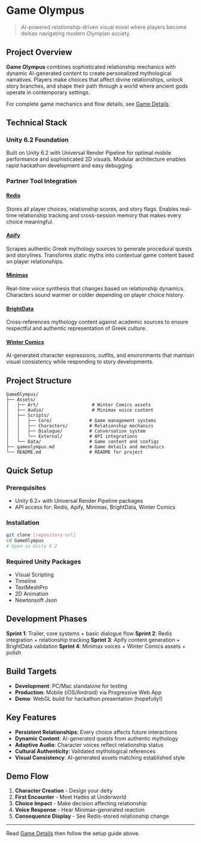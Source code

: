 # Game Olympus

> AI-powered relationship-driven visual novel where players become deities navigating modern Olympian society.

## Project Overview

**Game Olympus** combines sophisticated relationship mechanics with dynamic AI-generated content to create personalized mythological narratives. Players make choices that affect divine relationships, unlock story branches, and shape their path through a world where ancient gods operate in contemporary settings.

For complete game mechanics and flow details, see [Game Details](gameolympus.md).

## Technical Stack

### Unity 6.2 Foundation
Built on Unity 6.2 with Universal Render Pipeline for optimal mobile performance and sophisticated 2D visuals. Modular architecture enables rapid hackathon development and easy debugging.

### Partner Tool Integration

#### [Redis](https://redis.io/)
Stores all player choices, relationship scores, and story flags. Enables real-time relationship tracking and cross-session memory that makes every choice meaningful.

#### [Apify](https://apify.com)
Scrapes authentic Greek mythology sources to generate procedural quests and storylines. Transforms static myths into contextual game content based on player relationships.

#### [Minimax](https://www.minimax.io/)
Real-time voice synthesis that changes based on relationship dynamics. Characters sound warmer or colder depending on player choice history.

#### [BrightData](https://brightdata.com/)
Cross-references mythology content against academic sources to ensure respectful and authentic representation of Greek culture.

#### [Winter Comics](https://www.wintercomics.com/)
AI-generated character expressions, outfits, and environments that maintain visual consistency while responding to story developments.

## Project Structure

```
GameOlympus/
├── Assets/
│   ├── Art/                    # Winter Comics assets
│   ├── Audio/                  # Minimax voice content  
│   ├── Scripts/
│   │   ├── Core/              # Game management systems
│   │   ├── Characters/        # Relationship mechanics
│   │   ├── Dialogue/          # Conversation system
│   │   └── External/          # API integrations
│   └── Data/                  # Game content and configs
├── gameolympus.md             # Game details and mechanics
└── README.md                  # README for project
```

## Quick Setup

### Prerequisites
- Unity 6.2+ with Universal Render Pipeline packages
- API access for: Redis, Apify, Minimax, BrightData, Winter Comics

### Installation
```bash
git clone [repository-url]
cd GameOlympus
# Open in Unity 6.2
```

### Required Unity Packages
- Visual Scripting
- Timeline  
- TextMeshPro
- 2D Animation
- Newtonsoft Json

## Development Phases

**Sprint 1**: Trailer, core systems + basic dialogue flow
**Sprint 2**: Redis integration + relationship tracking
**Sprint 3**: Apify content generation + BrightData validation
**Sprint 4**: Minimax voices + Winter Comics assets + polish

## Build Targets

- **Development**: PC/Mac standalone for testing
- **Production**: Mobile (iOS/Android) via Progressive Web App
- **Demo**: WebGL build for hackathon presentation (hopefully!)

## Key Features

- **Persistent Relationships**: Every choice affects future interactions
- **Dynamic Content**: AI-generated quests from authentic mythology  
- **Adaptive Audio**: Character voices reflect relationship status
- **Cultural Authenticity**: Validated mythological references
- **Visual Consistency**: AI-generated assets matching established style

## Demo Flow

1. **Character Creation** - Design your deity
2. **First Encounter** - Meet Hades at Underworld  
3. **Choice Impact** - Make decision affecting relationship
4. **Voice Response** - Hear Minimax-generated reaction
5. **Consequence Display** - See Redis-stored relationship change

---

Read [Game Details](gameolympus.md) then follow the setup guide above.